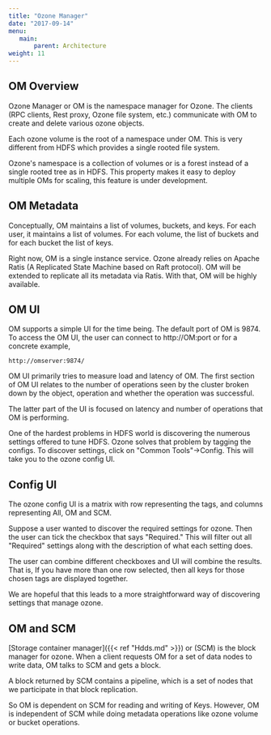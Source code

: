```yaml
---
title: "Ozone Manager"
date: "2017-09-14"
menu:
   main:
       parent: Architecture
weight: 11
---
```

<!---
  Licensed to the Apache Software Foundation (ASF) under one or more
  contributor license agreements.  See the NOTICE file distributed with
  this work for additional information regarding copyright ownership.
  The ASF licenses this file to You under the Apache License, Version 2.0
  (the "License"); you may not use this file except in compliance with
  the License.  You may obtain a copy of the License at

      http://www.apache.org/licenses/LICENSE-2.0

  Unless required by applicable law or agreed to in writing, software
  distributed under the License is distributed on an "AS IS" BASIS,
  WITHOUT WARRANTIES OR CONDITIONS OF ANY KIND, either express or implied.
  See the License for the specific language governing permissions and
  limitations under the License.
-->

OM Overview
-------------

Ozone Manager or OM is the namespace manager for Ozone. The clients (RPC clients, Rest proxy, Ozone file system, etc.) communicate with OM to create and delete various ozone objects.

Each ozone volume is the root of a namespace under OM. This is very different from HDFS which provides a single rooted file system.

Ozone's namespace is a collection of volumes or is a forest instead of a
single rooted tree as in HDFS. This property makes it easy to deploy multiple
 OMs for scaling, this feature is under development.

OM Metadata
-----------------

Conceptually, OM maintains a list of volumes, buckets, and keys. For each user, it maintains a list of volumes. For each volume, the list of buckets and for each bucket the list of keys.

Right now, OM is a single instance service. Ozone already relies on Apache Ratis (A Replicated State Machine based on Raft protocol). OM will be extended to replicate all its metadata via Ratis. With that, OM will be highly available.

OM UI
------------

OM supports a simple UI for the time being. The default port of OM is 9874. To access the OM UI, the user can connect to http://OM:port or for a concrete example,
```
http://omserver:9874/
```
OM UI primarily tries to measure load and latency of OM. The first section of OM UI relates to the number of operations seen by the cluster broken down by the object, operation and whether the operation was successful.

The latter part of the UI is focused on latency and number of operations that OM is performing.

One of the hardest problems in HDFS world is discovering the numerous settings offered to tune HDFS. Ozone solves that problem by tagging the configs. To discover settings, click on "Common Tools"->Config.  This will take you to the ozone config UI.

Config UI
------------

The ozone config UI is a matrix with row representing the tags, and columns representing All, OM and SCM.

Suppose a user wanted to discover the required settings for ozone. Then the user can tick the checkbox that says "Required."
This will filter out all "Required" settings along with the description of what each setting does.

The user can combine different checkboxes and UI will combine the results. That is, If you have more than one row selected, then all keys for those chosen tags are displayed together.

We are hopeful that this leads to a more straightforward way of discovering settings that manage ozone.


OM and SCM
-------------------
[Storage container manager]({{< ref "Hdds.md" >}}) or (SCM) is the block manager
 for ozone. When a client requests OM for a set of data nodes to write data, OM talks to SCM and gets a block.

A block returned by SCM contains a pipeline, which is a set of nodes that we participate in that block replication.

So OM is dependent on SCM for reading and writing of Keys. However, OM is independent of SCM while doing metadata operations like ozone volume or bucket operations.
